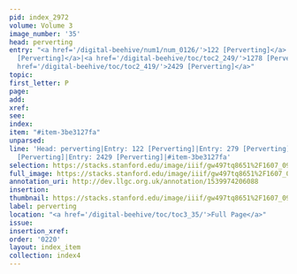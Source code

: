 ```yaml
---
pid: index_2972
volume: Volume 3
image_number: '35'
head: perverting
entry: "<a href='/digital-beehive/num1/num_0126/'>122 [Perverting]</a>|<a href='/digital-beehive/num2/num_0313/'>279
  [Perverting]</a>|<a href='/digital-beehive/toc/toc2_249/'>1278 [Perverting]</a>|<a
  href='/digital-beehive/toc/toc2_419/'>2429 [Perverting]</a>"
topic: 
first_letter: P
page: 
add: 
xref: 
see: 
index: 
item: "#item-3be3127fa"
unparsed: 
line: 'Head: perverting|Entry: 122 [Perverting]|Entry: 279 [Perverting]|Entry: 1278
  [Perverting]|Entry: 2429 [Perverting]|#item-3be3127fa'
selection: https://stacks.stanford.edu/image/iiif/gw497tq8651%2F1607_0978/823,1041,698,159/full/0/default.jpg
full_image: https://stacks.stanford.edu/image/iiif/gw497tq8651%2F1607_0978/full/full/0/default.jpg
annotation_uri: http://dev.llgc.org.uk/annotation/1539974206088
insertion: 
thumbnail: https://stacks.stanford.edu/image/iiif/gw497tq8651%2F1607_0978/823,1041,698,159/150,/0/default.jpg
label: perverting
location: "<a href='/digital-beehive/toc/toc3_35/'>Full Page</a>"
issue: 
insertion_xref: 
order: '0220'
layout: index_item
collection: index4
---
```

